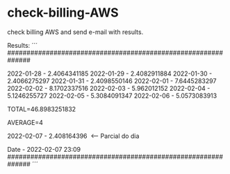 # check-billing-AWS

check billing AWS and send e-mail with results.

Results:
´´´
##############################################################

2022-01-28 - 2.4064341185
2022-01-29 - 2.4082911884
2022-01-30 - 2.4066275297
2022-01-31 - 2.4098550146
2022-02-01 - 7.6445283297
2022-02-02 - 8.1702337516
2022-02-03 - 5.962012152
2022-02-04 - 5.1246255727
2022-02-05 - 5.3084091347
2022-02-06 - 5.0573083913

TOTAL=46.8983251832

AVERAGE=4

2022-02-07 - 2.408164396  <-- Parcial do dia  

Date - 2022-02-07 23:09
##############################################################
´´´
